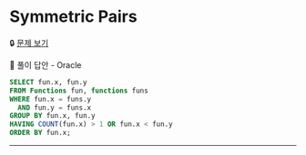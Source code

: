 # Symmetric Pairs

🔒 [문제 보기](https://www.hackerrank.com/challenges/symmetric-pairs/problem)

🔑 풀이 답안 - Oracle

```SQL
SELECT fun.x, fun.y
FROM Functions fun, functions funs
WHERE fun.x = funs.y
  AND fun.y = funs.x
GROUP BY fun.x, fun.y
HAVING COUNT(fun.x) > 1 OR fun.x < fun.y
ORDER BY fun.x;
```

------



